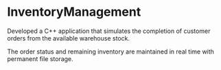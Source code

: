 # InventoryManagement
Developed a C++ application that simulates the completion of customer orders from the available warehouse stock.

The order status and remaining inventory are maintained in real time with permanent file storage.
